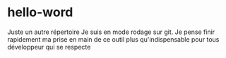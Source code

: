 # hello-word
Juste un autre répertoire
Je suis en mode rodage sur git. 
Je pense finir rapidement ma prise en main de ce outil plus qu'indispensable pour tous développeur qui se respecte
